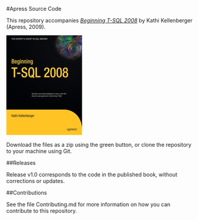 #Apress Source Code

This repository accompanies [*Beginning T-SQL 2008*](http://www.apress.com/9781430224617) by Kathi Kellenberger (Apress, 2009).

![Cover image](9781430224617.jpg)

Download the files as a zip using the green button, or clone the repository to your machine using Git.

##Releases

Release v1.0 corresponds to the code in the published book, without corrections or updates.

##Contributions

See the file Contributing.md for more information on how you can contribute to this repository.
